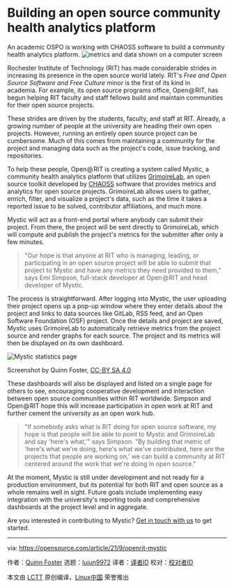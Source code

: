 [#]: subject: "Building an open source community health analytics platform"
[#]: via: "https://opensource.com/article/21/9/openrit-mystic"
[#]: author: "Quinn Foster https://opensource.com/users/quinn-foster"
[#]: collector: "lujun9972"
[#]: translator: "geekpi"
[#]: reviewer: " "
[#]: publisher: " "
[#]: url: " "

Building an open source community health analytics platform
======
An academic OSPO is working with CHAOSS software to build a community
health analytics platform.
![metrics and data shown on a computer screen][1]

Rochester Institute of Technology (RIT) has made considerable strides in increasing its presence in the open source world lately. RIT's _Free and Open Source Software and Free Culture_ minor is the first of its kind in academia. For example, its open source programs office, Open @ RIT, has begun helping RIT faculty and staff fellows build and maintain communities for their open source projects.

These strides are driven by the students, faculty, and staff at RIT. Already, a growing number of people at the university are heading their own open projects. However, running an entirely open source project can be cumbersome. Much of this comes from maintaining a community for the project and managing data such as the project's code, issue tracking, and repositories.

To help these people, Open @ RIT is creating a system called Mystic, a community health analytics platform that utilizes [GrimoireLab][2], an open source toolkit developed by [CHAOSS][3] software that provides metrics and analytics for open source projects. GrimoireLab allows users to gather, enrich, filter, and visualize a project's data, such as the time it takes a reported issue to be solved, contributor affiliations, and much more.

Mystic will act as a front-end portal where anybody can submit their project. From there, the project will be sent directly to GrimoireLab, which will compute and publish the project's metrics for the submitter after only a few minutes.

> "Our hope is that anyone at RIT who is managing, leading, or participating in an open source project will be able to submit that project to Mystic and have any metrics they need provided to them," says Emi Simpson, full-stack developer at Open @ RIT and head developer of Mystic.

The process is straightforward. After logging into Mystic, the user uploading their project opens up a pop-up window where they enter details about the project and links to data sources like GitLab, RSS feed, and an Open Software Foundation (OSF) project. Once the details and project are saved, Mystic uses GrimoireLab to automatically retrieve metrics from the project source and render graphs for each source. The project and its metrics will then be displayed on its own dashboard.

![Mystic statistics page][4]

Screenshot by Quinn Foster, [CC-BY SA 4.0][5]

These dashboards will also be displayed and listed on a single page for others to see, encouraging cooperative development and interaction between open source communities within RIT worldwide. Simpson and Open @ RIT hope this will increase participation in open work at RIT and further cement the university as an open work hub.

> "If somebody asks what is RIT doing for open source software, my hope is that people will be able to point to Mystic and GrimoireLab and say 'here's what,'" says Simpson. "By building that metric of 'here's what we're doing, here's what we've contributed, here are the projects that people are working on,' we can build a community at RIT centered around the work that we're doing in open source."

At the moment, Mystic is still under development and not ready for a production environment, but its potential for both RIT and open source as a whole remains well in sight. Future goals include implementing easy integration with the university's reporting tools and comprehensive dashboards at the project level and in aggregate.

Are you interested in contributing to Mystic? [Get in touch with us][6] to get started.

--------------------------------------------------------------------------------

via: https://opensource.com/article/21/9/openrit-mystic

作者：[Quinn Foster][a]
选题：[lujun9972][b]
译者：[译者ID](https://github.com/译者ID)
校对：[校对者ID](https://github.com/校对者ID)

本文由 [LCTT](https://github.com/LCTT/TranslateProject) 原创编译，[Linux中国](https://linux.cn/) 荣誉推出

[a]: https://opensource.com/users/quinn-foster
[b]: https://github.com/lujun9972
[1]: https://opensource.com/sites/default/files/styles/image-full-size/public/lead-images/metrics_data_dashboard_system_computer_analytics.png?itok=oxAeIEI- (metrics and data shown on a computer screen)
[2]: https://chaoss.github.io/grimoirelab/
[3]: https://chaoss.community/
[4]: https://opensource.com/sites/default/files/uploads/mystic_statistics_page.png (Mystic statistics page)
[5]: https://creativecommons.org/licenses/by-sa/4.0/
[6]: https://opensource.ieee.org/rit/mystic
